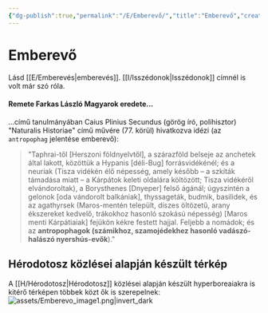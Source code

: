 ```yaml
---
{"dg-publish":true,"permalink":"/E/Emberevő/","title":"Emberevő","created":"2023-10-21T03:45","updated":"2024-02-28T17:40"}
---
```



# Emberevő

Lásd [[E/Emberevés\|emberevés]]. [[I/Isszédonok\|Isszédonok]] címnél is volt már szó róla.  

#### Remete Farkas László Magyarok eredete...

...című tanulmányában Caius Plinius Secundus (görög író, polihisztor) "Naturalis Historiae" című művére (77. körül) hivatkozva idézi (az `antropophag` jelentése emberevő):  
> "Taphrai-től \[Herszoni földnyelvtől\], a szárazföld belseje az anchetek által lakott, közöttük a Hypanis \[déli-Bug\] forrásvidékénél; és a neuriak (Tisza vidékén élő népesség, amely később – a szkíták támadása miatt – a Kárpátok keleti oldalára költözött; Tisza vidékéről elvándoroltak), a Borysthenes \[Dnyeper\] felső ágánál; úgyszintén a gelonok \[oda vándorolt balkániak\], thyssageták, budmik, basilidek, és az agathyrsek (Maros-mentén települt, díszes öltözetű, arany ékszereket kedvelő, trákokhoz hasonló szokású népesség) \[Maros menti Kárpátiaiak\] fejükön kékre festett hajjal. Feljebb a nomádok; és az **antropophagok (számikhoz, szamojédekhez hasonló vadászó-halászó nyershús-evők**)."  

## Hérodotosz közlései alapján készült térkép

A [[H/Hérodotosz\|Hérodotosz]] közlései alapján készült hyperboreaiakra is kitérő térképen többek közt ők is szerepelnek:  
![assets/Emberevo_image1.png|invert_dark](/img/user/E/assets/Emberevo_image1.png)  